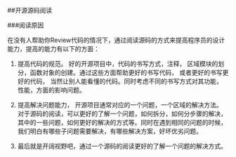##开源源码阅读

###阅读原因

在没有人帮助你Review代码的情况下，通过阅读源码的方式来提高程序员的设计能力，提高的能力有以下的方面：

1.	提高代码的规范。 好的开源项目中，代码的书写方式，注释， 区域模块的划分，函数对象的创建。通过这些方面帮助更好的书写代码， 或者更好的书写更好的代码， 当然让别人能看懂的代码。同时考虑不同的书写方式对其功能， 性能，方面的影响问题。

2.	提高解决问题能力， 开源项目通常对应的一个问题，一个区域的解决方法。 对于源码的阅读，可以更好的了解一个问题，如何拆分，如何分步骤的解决，其中的一些问题，如何更好的解决的方式等。同时在遇到相同的问题的时候，我们明白有哪些子问题需要解决，有哪些解决方案，好坏优劣问题。

3.	最后就是开阔视野吧，通过一个源码的阅读更好的了解一个问题的解决方式。

